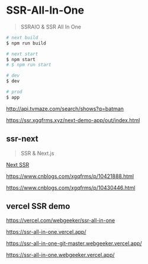 # SSR-All-In-One

> SSRAIO & SSR All In One

```sh
# next build
$ npm run build

# next start
$ npm start
# $ npm run start

```

```sh
# dev
$ dev

# prod
$ app

```

http://api.tvmaze.com/search/shows?q=batman



https://ssr.xgqfrms.xyz/next-demo-app/out/index.html


## ssr-next

> SSR & Next.js


[Next SSR](https://github.com/xgqfrms/ssr-next/blob/master/next-srr.md)


https://www.cnblogs.com/xgqfrms/p/10421888.html

https://www.cnblogs.com/xgqfrms/p/10430446.html



## vercel SSR demo

https://vercel.com/webgeeker/ssr-all-in-one

https://ssr-all-in-one.vercel.app/

https://ssr-all-in-one-git-master.webgeeker.vercel.app/

https://ssr-all-in-one.webgeeker.vercel.app/





